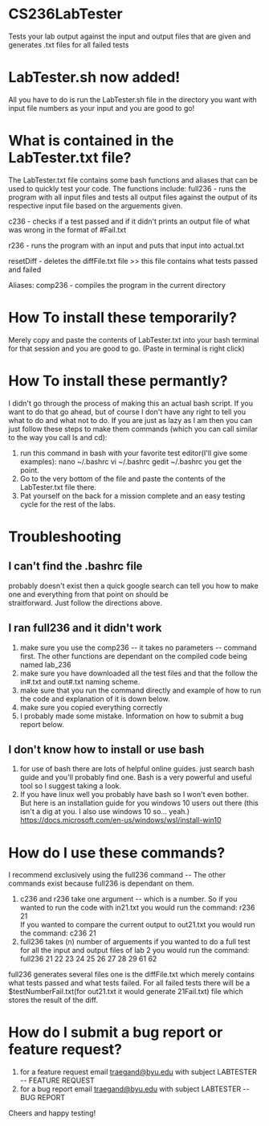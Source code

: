 # CS236LabTester
Tests your lab output against the input and output files that are given and generates .txt files for all failed tests

# LabTester.sh now added!
All you have to do is run the LabTester.sh file in the directory you want with input file numbers as your input and you are good to go!

# What is contained in the LabTester.txt file?
The LabTester.txt file contains some bash functions and aliases that can be used to quickly test your code. 
The functions include:
  full236 - runs the program with all input files and tests all output files against the output of its respective input file based on     the arguements given.

  c236 - checks if a test passed and if it didn't prints an output file of what was wrong in the format of #Fail.txt

  r236 - runs the program with an input and puts that input into actual.txt

  resetDiff - deletes the diffFile.txt file >> this file contains what tests passed and failed
  
Aliases:
  comp236 - compiles the program in the current directory
    
# How To install these temporarily?
Merely copy and paste the contents of LabTester.txt into your bash terminal for that session and you are good to go. (Paste in terminal is right click)

# How To install these permantly?
I didn't go through the process of making this an actual bash script. If you want to do that go ahead, but of course I don't have any right to tell you what to do and what not to do. If you are just as lazy as I am then you can just follow these steps to make them commands (which you can call similar to the way you call ls and cd):
  1) run this command in bash with your favorite test editor(I'll give some examples):
    nano ~/.bashrc
    vi ~/.bashrc
    gedit ~/.bashrc
    you get the point.
  2) Go to the very bottom of the file and paste the contents of the LabTester.txt file there.
  3) Pat yourself on the back for a mission complete and an easy testing cycle for the rest of the labs.

# Troubleshooting
  ## I can't find the .bashrc file
   probably doesn't exist then a quick google search can tell you how to make one and everything from that point on should be   
   straitforward. Just follow the directions above.
  ## I ran full236 and it didn't work
   1) make sure you use the comp236 -- it takes no parameters -- command first. The other functions are dependant on the compiled code
   being named lab_236
   2) make sure you have downloaded all the test files and that the follow the in#.txt and out#.txt naming scheme.
   3) make sure that you run the command directly and example of how to run the code and explanation of it is down below.
   4) make sure you copied everything correctly
   5) I probably made some mistake. Information on how to submit a bug report below.
  ## I don't know how to install or use bash
   1) for use of bash there are lots of helpful online guides. just search bash guide and you'll probably find one. 
   Bash is a very powerful and useful tool so I suggest taking a look.
   2) If you have linux well you probably have bash so I won't even bother. But here is an installation guide for you windows 10 users
   out there (this isn't a dig at you. I also use windows 10 so... yeah.) https://docs.microsoft.com/en-us/windows/wsl/install-win10


# How do I use these commands?
I recommend exclusively using the full236 command -- The other commands exist because full236 is dependant on them.
  1) c236 and r236 take one argument -- which is a number. 
  So if you wanted to run the code with in21.txt you would run the command: r236 21       
  If you wanted to compare the current output to out21.txt you would run the command: c236 21
  2) full236 takes (n) number of arguements if you wanted to do a full test for all the input and output files of lab 2 you would run
  the command: full236 21 22 23 24 25 26 27 28 29 61 62
  
  full236 generates several files one is the diffFile.txt which merely contains what tests passed and what tests failed. 
  For all failed tests there will be a $testNumberFail.txt(for out21.txt it would generate 21Fail.txt) file which stores the result
  of the diff. 
  
# How do I submit a bug report or feature request?
  1) for a feature request email traegand@byu.edu with subject LABTESTER -- FEATURE REQUEST 
  2) for a bug report email traegand@byu.edu with subject LABTESTER -- BUG REPORT
  
  
Cheers and happy testing!
